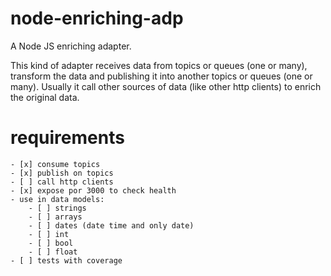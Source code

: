 # node-enriching-adp
A Node JS enriching adapter.

This kind of adapter receives data from topics or queues (one or many), transform the data and publishing it into another topics or queues (one or many). Usually it call other sources of data (like other http clients) to enrich the original data.

# requirements
    - [x] consume topics
    - [x] publish on topics
    - [ ] call http clients
    - [x] expose por 3000 to check health
    - use in data models:
        - [ ] strings
        - [ ] arrays
        - [ ] dates (date time and only date)
        - [ ] int
        - [ ] bool
        - [ ] float
    - [ ] tests with coverage